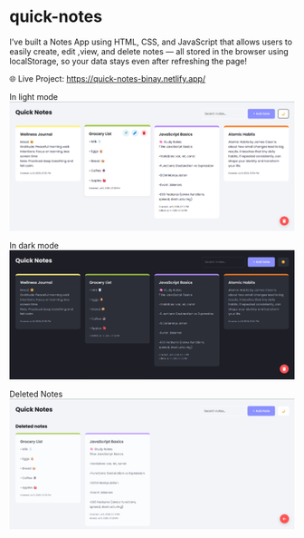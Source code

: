 # quick-notes
I’ve built a Notes App using HTML, CSS, and JavaScript that allows users to easily create, edit ,view, and delete notes — all stored in the browser using localStorage, so your data stays even after refreshing the page!

🌐 Live Project: https://quick-notes-binay.netlify.app/

In light mode
![image alt](https://github.com/BinaySharma25/quick-notes/blob/main/Screenshots/quick-notes_light.png?raw=true)

In dark mode
![image alt](https://github.com/BinaySharma25/quick-notes/blob/main/Screenshots/quick-notes_dark.png?raw=true)

Deleted Notes
![image alt](https://github.com/BinaySharma25/quick-notes/blob/main/Screenshots/Deleted_quick-notes.png?raw=true)

